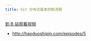 ```yaml
---
title: Git 分布式版本控制流程
---
```


[到 B 站观看视频](https://www.bilibili.com/video/av96726845)


- <http://haoduoshipin.com/episodes/5>
